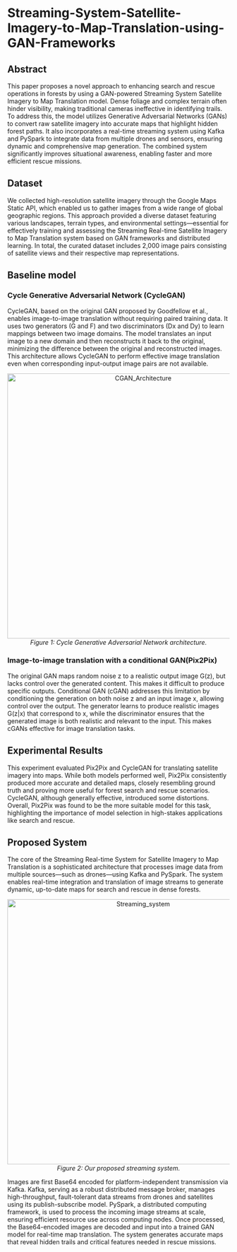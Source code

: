 # Streaming-System-Satellite-Imagery-to-Map-Translation-using-GAN-Frameworks

## Abstract
This paper proposes a novel approach to enhancing search and rescue operations in forests by using a GAN-powered Streaming System Satellite Imagery to Map Translation model. Dense foliage and complex terrain often hinder visibility, making traditional cameras ineffective in identifying trails. To address this, the model utilizes Generative Adversarial Networks (GANs) to convert raw satellite imagery into accurate maps that highlight hidden forest paths. It also incorporates a real-time streaming system using Kafka and PySpark to integrate data from multiple drones and sensors, ensuring dynamic and comprehensive map generation. The combined system significantly improves situational awareness, enabling faster and more efficient rescue missions.

## Dataset
We collected high-resolution satellite imagery through the Google Maps Static API, which enabled us to gather images from a wide range of global geographic regions. This approach provided a diverse dataset featuring various landscapes, terrain types, and environmental settings—essential for effectively training and assessing the Streaming Real-time Satellite Imagery to Map Translation system based on GAN frameworks and distributed learning. In total, the curated dataset includes 2,000 image pairs consisting of satellite views and their respective map representations.

## Baseline model
### Cycle Generative Adversarial Network (CycleGAN)
CycleGAN, based on the original GAN proposed by Goodfellow et al., enables image-to-image translation without requiring paired training data. It uses two generators (G and F) and two discriminators (Dx and Dy) to learn mappings between two image domains. The model translates an input image to a new domain and then reconstructs it back to the original, minimizing the difference between the original and reconstructed images. This architecture allows CycleGAN to perform effective image translation even when corresponding input-output image pairs are not available.
<p align="center">
  <img width="600" src="https://drive.google.com/file/d/1kZscipUvJKI8sRRcaYY2yf2uj7nW9mlm/view?usp=sharing" alt="CGAN_Architecture">
  <br>
  <em>Figure 1: Cycle Generative Adversarial Network architecture.</em>
</p>


### Image-to-image translation with a conditional GAN(Pix2Pix)
The original GAN maps random noise z to a realistic output image G(z), but lacks control over the generated content. This makes it difficult to produce specific outputs. Conditional GAN (cGAN) addresses this limitation by conditioning the generation on both noise z and an input image x, allowing control over the output. The generator learns to produce realistic images G(z|x) that correspond to x, while the discriminator ensures that the generated image is both realistic and relevant to the input. This makes cGANs effective for image translation tasks.

## Experimental Results
This experiment evaluated Pix2Pix and CycleGAN for translating satellite imagery into maps. While both models performed well, Pix2Pix consistently produced more accurate and detailed maps, closely resembling ground truth and proving more useful for forest search and rescue scenarios. CycleGAN, although generally effective, introduced some distortions. Overall, Pix2Pix was found to be the more suitable model for this task, highlighting the importance of model selection in high-stakes applications like search and rescue.

## Proposed System
The core of the Streaming Real-time System for Satellite Imagery to Map Translation is a sophisticated architecture that processes image data from multiple sources—such as drones—using Kafka and PySpark. The system enables real-time integration and translation of image streams to generate dynamic, up-to-date maps for search and rescue in dense forests.

<p align="center">
  <img width="600" src="https://drive.google.com/file/d/1kZscipUvJKI8sRRcaYY2yf2uj7nW9mlm/view?usp=drive_link" alt="Streaming_system">
  <br>
  <em>Figure 2: Our proposed streaming system.</em>
</p>

Images are first Base64 encoded for platform-independent transmission via Kafka. Kafka, serving as a robust distributed message broker, manages high-throughput, fault-tolerant data streams from drones and satellites using its publish-subscribe model.
PySpark, a distributed computing framework, is used to process the incoming image streams at scale, ensuring efficient resource use across computing nodes. Once processed, the Base64-encoded images are decoded and input into a trained GAN model for real-time map translation. The system generates accurate maps that reveal hidden trails and critical features needed in rescue missions.
